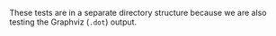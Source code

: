 These tests are in a separate directory structure because we are also testing
the Graphviz (`.dot`) output.